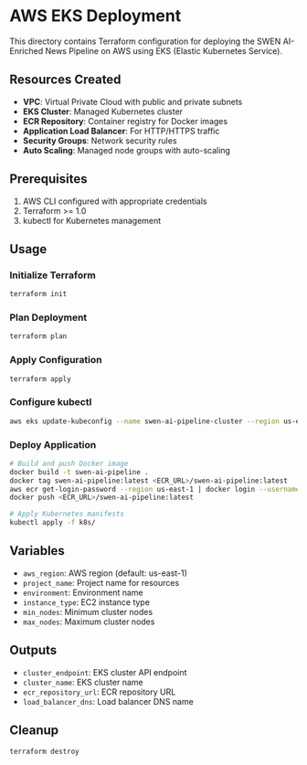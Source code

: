 # AWS EKS Deployment

This directory contains Terraform configuration for deploying the SWEN AI-Enriched News Pipeline on AWS using EKS (Elastic Kubernetes Service).

## Resources Created

- **VPC**: Virtual Private Cloud with public and private subnets
- **EKS Cluster**: Managed Kubernetes cluster
- **ECR Repository**: Container registry for Docker images
- **Application Load Balancer**: For HTTP/HTTPS traffic
- **Security Groups**: Network security rules
- **Auto Scaling**: Managed node groups with auto-scaling

## Prerequisites

1. AWS CLI configured with appropriate credentials
2. Terraform >= 1.0
3. kubectl for Kubernetes management

## Usage

### Initialize Terraform

```bash
terraform init
```

### Plan Deployment

```bash
terraform plan
```

### Apply Configuration

```bash
terraform apply
```

### Configure kubectl

```bash
aws eks update-kubeconfig --name swen-ai-pipeline-cluster --region us-east-1
```

### Deploy Application

```bash
# Build and push Docker image
docker build -t swen-ai-pipeline .
docker tag swen-ai-pipeline:latest <ECR_URL>/swen-ai-pipeline:latest
aws ecr get-login-password --region us-east-1 | docker login --username AWS --password-stdin <ECR_URL>
docker push <ECR_URL>/swen-ai-pipeline:latest

# Apply Kubernetes manifests
kubectl apply -f k8s/
```

## Variables

- `aws_region`: AWS region (default: us-east-1)
- `project_name`: Project name for resources
- `environment`: Environment name
- `instance_type`: EC2 instance type
- `min_nodes`: Minimum cluster nodes
- `max_nodes`: Maximum cluster nodes

## Outputs

- `cluster_endpoint`: EKS cluster API endpoint
- `cluster_name`: EKS cluster name
- `ecr_repository_url`: ECR repository URL
- `load_balancer_dns`: Load balancer DNS name

## Cleanup

```bash
terraform destroy
```

